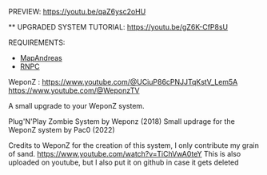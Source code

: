 PREVIEW: https://youtu.be/qaZ6ysc2oHU

** UPGRADED SYSTEM TUTORIAL: https://youtu.be/gZ6K-CfP8sU

REQUIREMENTS:
- <a href="https://www6.zippyshare.com/v/062zHjq1/file.html">MapAndreas</a>
- <a href="https://www70.zippyshare.com/v/VkQswOM4/file.html">RNPC</a>

WeponZ : https://www.youtube.com/@UCiuP86cPNJJTqKstV_Lem5A 
https://www.youtube.com/@WeponzTV

A small upgrade to your WeponZ system.

 Plug'N'Play Zombie System by Weponz (2018)
 Small updrage for the WeponZ system by Pac0 (2022)



Credits to WeponZ for the creation of this system, I only contribute my grain of sand.
https://www.youtube.com/watch?v=TiChVwA0teY
This is also uploaded on youtube, but I also put it on github in case it gets deleted

